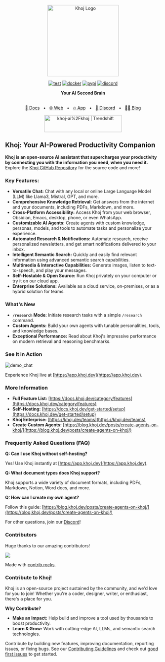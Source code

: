 <p align="center"><img src="https://assets.khoj.dev/khoj-logo-sideways-1200x540.png" width="230" alt="Khoj Logo"></p>

<div align="center">

[![test](https://github.com/khoj-ai/khoj/actions/workflows/test.yml/badge.svg)](https://github.com/khoj-ai/khoj/actions/workflows/test.yml)
[![docker](https://github.com/khoj-ai/khoj/actions/workflows/dockerize.yml/badge.svg)](https://github.com/khoj-ai/khoj/pkgs/container/khoj)
[![pypi](https://github.com/khoj-ai/khoj/actions/workflows/pypi.yml/badge.svg)](https://pypi.org/project/khoj/)
[![discord](https://img.shields.io/discord/1112065956647284756?style=plastic&label=discord)](https://discord.gg/BDgyabRM6e)

</div>

<div align="center">
<b>Your AI Second Brain</b>
</div>

<br />

<div align="center">

[📑 Docs](https://docs.khoj.dev)
<span>&nbsp;&nbsp;•&nbsp;&nbsp;</span>
[🌐 Web](https://khoj.dev)
<span>&nbsp;&nbsp;•&nbsp;&nbsp;</span>
[🔥 App](https://app.khoj.dev)
<span>&nbsp;&nbsp;•&nbsp;&nbsp;</span>
[💬 Discord](https://discord.gg/BDgyabRM6e)
<span>&nbsp;&nbsp;•&nbsp;&nbsp;</span>
[✍🏽 Blog](https://blog.khoj.dev)

<a href="https://trendshift.io/repositories/10318" target="_blank"><img src="https://trendshift.io/api/badge/repositories/10318" alt="khoj-ai%2Fkhoj | Trendshift" style="width: 250px; height: 55px;" width="250" height="55"/></a>

</div>

## Khoj: Your AI-Powered Productivity Companion

**Khoj is an open-source AI assistant that supercharges your productivity by connecting you with the information you need, when you need it.**  Explore the [Khoj GitHub Repository](https://github.com/khoj-ai/khoj) for the source code and more!

### Key Features:

*   **Versatile Chat:** Chat with any local or online Large Language Model (LLM) like Llama3, Mistral, GPT, and more.
*   **Comprehensive Knowledge Retrieval:** Get answers from the internet and your documents, including PDFs, Markdown, and more.
*   **Cross-Platform Accessibility:** Access Khoj from your web browser, Obsidian, Emacs, desktop, phone, or even WhatsApp.
*   **Customizable AI Agents:** Create agents with custom knowledge, personas, models, and tools to automate tasks and personalize your experience.
*   **Automated Research & Notifications:** Automate research, receive personalized newsletters, and get smart notifications delivered to your inbox.
*   **Intelligent Semantic Search:** Quickly and easily find relevant information using advanced semantic search capabilities.
*   **Multimedia & Interactive Capabilities:** Generate images, listen to text-to-speech, and play your messages.
*   **Self-Hostable & Open Source:** Run Khoj privately on your computer or try it on our cloud app.
*   **Enterprise Solutions:** Available as a cloud service, on-premises, or as a hybrid solution for teams.

### What's New

*   **`/research` Mode:** Initiate research tasks with a simple `/research` command.
*   **Custom Agents:** Build your own agents with tunable personalities, tools, and knowledge bases.
*   **Exceptional Performance:** Read about Khoj's impressive performance on modern retrieval and reasoning benchmarks.

### See It in Action

![demo_chat](https://github.com/khoj-ai/khoj/blob/master/documentation/assets/img/quadratic_equation_khoj_web.gif?raw=true)

Experience Khoj live at [https://app.khoj.dev](https://app.khoj.dev).

### More Information

*   **Full Feature List:** [https://docs.khoj.dev/category/features](https://docs.khoj.dev/category/features)
*   **Self-Hosting:** [https://docs.khoj.dev/get-started/setup](https://docs.khoj.dev/get-started/setup)
*   **Khoj Enterprise:** [https://khoj.dev/teams](https://khoj.dev/teams)
*   **Create Custom Agents:** [https://blog.khoj.dev/posts/create-agents-on-khoj/](https://blog.khoj.dev/posts/create-agents-on-khoj/)

### Frequently Asked Questions (FAQ)

**Q: Can I use Khoj without self-hosting?**

Yes! Use Khoj instantly at [https://app.khoj.dev](https://app.khoj.dev).

**Q: What document types does Khoj support?**

Khoj supports a wide variety of document formats, including PDFs, Markdown, Notion, Word docs, and more.

**Q: How can I create my own agent?**

Follow this guide: [https://blog.khoj.dev/posts/create-agents-on-khoj/](https://blog.khoj.dev/posts/create-agents-on-khoj/)

For other questions, join our [Discord](https://discord.gg/BDgyabRM6e)!

### Contributors

Huge thanks to our amazing contributors!

<a href="https://github.com/khoj-ai/khoj/graphs/contributors">
  <img src="https://contrib.rocks/image?repo=khoj-ai/khoj" />
</a>

Made with [contrib.rocks](https://contrib.rocks).

### Contribute to Khoj!

Khoj is an open-source project sustained by the community, and we'd love for you to join! Whether you're a coder, designer, writer, or enthusiast, there's a place for you.

**Why Contribute?**

*   **Make an Impact:** Help build and improve a tool used by thousands to boost productivity.
*   **Learn & Grow:** Work with cutting-edge AI, LLMs, and semantic search technologies.

Contribute by building new features, improving documentation, reporting issues, or fixing bugs. See our [Contributing Guidelines](https://docs.khoj.dev/contributing/development) and check out [good first issues](https://github.com/khoj-ai/khoj/contribute) to get started.